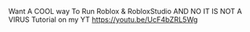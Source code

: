 Want A COOL way To Run Roblox & RobloxStudio
AND NO IT IS NOT A VIRUS Tutorial on my YT https://youtu.be/UcF4bZRL5Wg
